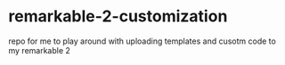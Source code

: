 # remarkable-2-customization
repo for me to play around with uploading templates and cusotm code to my remarkable 2
